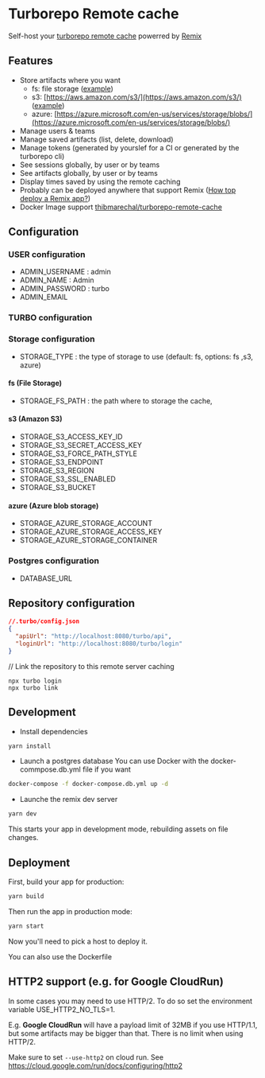 # Turborepo Remote cache

Self-host your [turborepo remote cache](https://turborepo.org/docs/features/remote-caching) powerred by [Remix](https://remix.run/)

## Features

- Store artifacts where you want
  - fs: file storage ([example](./docker-compose.fs.yml))
  - s3: [https://aws.amazon.com/s3/](https://aws.amazon.com/s3/) ([example](./docker-compose.s3.yml))
  - azure: [https://azure.microsoft.com/en-us/services/storage/blobs/](https://azure.microsoft.com/en-us/services/storage/blobs/)
- Manage users & teams
- Manage saved artifacts (list, delete, download)
- Manage tokens (generated by yourslef for a CI or generated by the turborepo cli)
- See sessions globally, by user or by teams
- See artifacts globally, by user or by teams
- Display times saved by using the remote caching
- Probably can be deployed anywhere that support Remix ([How top deploy a Remix app?](https://remix.run/docs/en/v1/guides/deployment))
- Docker Image support [thibmarechal/turborepo-remote-cache](https://hub.docker.com/r/thibmarechal/turborepo-remote-cache)

## Configuration

### USER configuration

- ADMIN_USERNAME : admin
- ADMIN_NAME : Admin
- ADMIN_PASSWORD : turbo
- ADMIN_EMAIL

### TURBO configuration

### Storage configuration

- STORAGE_TYPE : the type of storage to use (default: fs, options: fs ,s3, azure)

#### fs (File Storage)

- STORAGE_FS_PATH : the path where to storage the cache,

#### s3 (Amazon S3)

- STORAGE_S3_ACCESS_KEY_ID
- STORAGE_S3_SECRET_ACCESS_KEY
- STORAGE_S3_FORCE_PATH_STYLE
- STORAGE_S3_ENDPOINT
- STORAGE_S3_REGION
- STORAGE_S3_SSL_ENABLED
- STORAGE_S3_BUCKET

#### azure (Azure blob storage)

- STORAGE_AZURE_STORAGE_ACCOUNT
- STORAGE_AZURE_STORAGE_ACCESS_KEY
- STORAGE_AZURE_STORAGE_CONTAINER

### Postgres configuration

- DATABASE_URL

## Repository configuration

```json
//.turbo/config.json
{
  "apiUrl": "http://localhost:8080/turbo/api",
  "loginUrl": "http://localhost:8080/turbo/login"
}
```

// Link the repository to this remote server caching

```
npx turbo login
npx turbo link
```

## Development

- Install dependencies

```sh
yarn install
```

- Launch a postgres database
  You can use Docker with the docker-commpose.db.yml file if you want

```sh
docker-compose -f docker-compose.db.yml up -d
```

- Launche the remix dev server

```sh
yarn dev
```

This starts your app in development mode, rebuilding assets on file changes.

## Deployment

First, build your app for production:

```sh
yarn build
```

Then run the app in production mode:

```sh
yarn start
```

Now you'll need to pick a host to deploy it.

You can also use the Dockerfile

## HTTP2 support (e.g. for Google CloudRun)

In some cases you may need to use HTTP/2. To do so set the environment variable USE_HTTP2_NO_TLS=1.

E.g. **Google CloudRun** will have a payload limit of 32MB if you use HTTP/1.1, but some artifacts may be bigger than that.
There is no limit when using HTTP/2.

Make sure to set `--use-http2` on cloud run. See https://cloud.google.com/run/docs/configuring/http2
